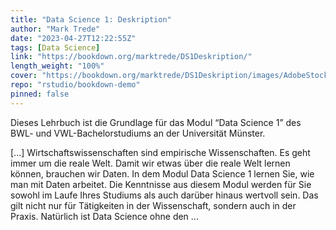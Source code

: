 ```yaml
---
title: "Data Science 1: Deskription"
author: "Mark Trede"
date: "2023-04-27T12:22:55Z"
tags: [Data Science]
link: "https://bookdown.org/marktrede/DS1Deskription/"
length_weight: "100%"
cover: "https://bookdown.org/marktrede/DS1Deskription/images/AdobeStock_262173764b.jpeg"
repo: "rstudio/bookdown-demo"
pinned: false
---
```


<p>Dieses Lehrbuch ist die Grundlage für das Modul “Data Science 1”
des BWL- und VWL-Bachelorstudiums an der Universität Münster.</p> [...] Wirtschaftswissenschaften sind empirische Wissenschaften. Es geht
immer um die reale Welt. Damit wir etwas über die reale Welt lernen können,
brauchen wir Daten. In dem Modul Data Science 1 lernen Sie, wie man mit
Daten arbeitet. Die Kenntnisse aus diesem Modul werden für Sie
sowohl im Laufe Ihres Studiums als auch darüber hinaus wertvoll sein.
Das gilt nicht nur für Tätigkeiten in der Wissenschaft, sondern
auch in der Praxis. Natürlich ist Data Science ohne den ...

